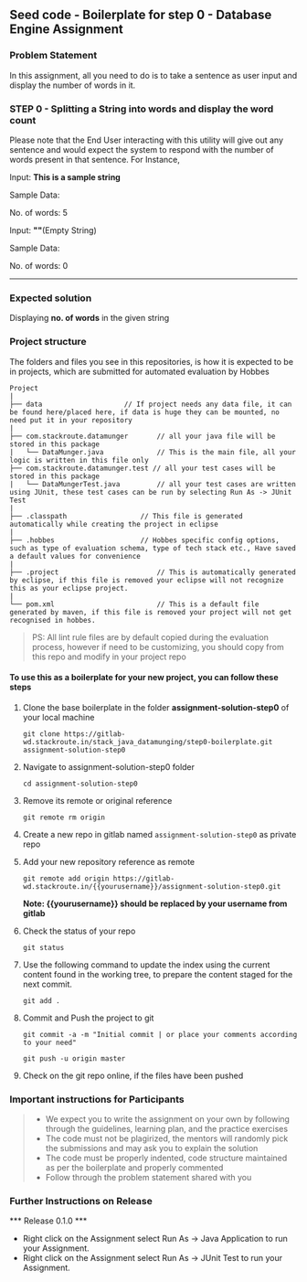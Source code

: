 ## Seed code - Boilerplate for step 0 - Database Engine Assignment

### Problem Statement

In this assignment, all you need to do is to take a sentence as user input and display the number of words in it.

### STEP 0 - Splitting a String into words and display the word count

Please note that the End User interacting with this utility will give out any sentence and would expect the system to respond with the number of words present in that sentence. For Instance,

Input: **This is a sample string**

Sample Data: 

No. of words: 5


Input: **""**(Empty String)

Sample Data: 

No. of words: 0



-----------


### Expected solution

Displaying **no. of words** in the given string

### Project structure

The folders and files you see in this repositories, is how it is expected to be in projects, which are submitted for automated evaluation by Hobbes

	Project
	|
	├── data 			        // If project needs any data file, it can be found here/placed here, if data is huge they can be mounted, no need put it in your repository
	|
	├── com.stackroute.datamunger	    // all your java file will be stored in this package
	|	└── DataMunger.java	            // This is the main file, all your logic is written in this file only
	├── com.stackroute.datamunger.test // all your test cases will be stored in this package
	|	└── DataMungerTest.java	        // all your test cases are written using JUnit, these test cases can be run by selecting Run As -> JUnit Test 
	|
	├── .classpath			        // This file is generated automatically while creating the project in eclipse
	|
	├── .hobbes   			        // Hobbes specific config options, such as type of evaluation schema, type of tech stack etc., Have saved a default values for convenience
	|
	├── .project			            // This is automatically generated by eclipse, if this file is removed your eclipse will not recognize this as your eclipse project. 
	|
	└── pom.xml 			            // This is a default file generated by maven, if this file is removed your project will not get recognised in hobbes.
	
> PS: All lint rule files are by default copied during the evaluation process, however if need to be customizing, you should copy from this repo and modify in your project repo


#### To use this as a boilerplate for your new project, you can follow these steps

1. Clone the base boilerplate in the folder **assignment-solution-step0** of your local machine
     
    `git clone https://gitlab-wd.stackroute.in/stack_java_datamunging/step0-boilerplate.git assignment-solution-step0`

2. Navigate to assignment-solution-step0 folder

    `cd assignment-solution-step0`

3. Remove its remote or original reference

     `git remote rm origin`

4. Create a new repo in gitlab named `assignment-solution-step0` as private repo

5. Add your new repository reference as remote

     `git remote add origin https://gitlab-wd.stackroute.in/{{yourusername}}/assignment-solution-step0.git`

     **Note: {{yourusername}} should be replaced by your username from gitlab**

5. Check the status of your repo 
     
     `git status`

6. Use the following command to update the index using the current content found in the working tree, to prepare the content staged for the next commit.

     `git add .`
 
7. Commit and Push the project to git

     `git commit -a -m "Initial commit | or place your comments according to your need"`

     `git push -u origin master`

8. Check on the git repo online, if the files have been pushed

### Important instructions for Participants
> - We expect you to write the assignment on your own by following through the guidelines, learning plan, and the practice exercises
> - The code must not be plagirized, the mentors will randomly pick the submissions and may ask you to explain the solution
> - The code must be properly indented, code structure maintained as per the boilerplate and properly commented
> - Follow through the problem statement shared with you

### Further Instructions on Release

*** Release 0.1.0 ***

- Right click on the Assignment select Run As -> Java Application to run your Assignment.
- Right click on the Assignment select Run As -> JUnit Test to run your Assignment.